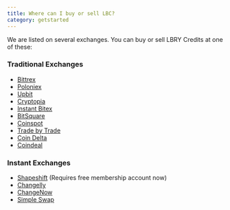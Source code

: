 ```yaml
---
title: Where can I buy or sell LBC?
category: getstarted
---
```


We are listed on several exchanges. You can buy or sell LBRY Credits at one of these:

### Traditional Exchanges
- [Bittrex](https://bittrex.com/Market/Index?MarketName=BTC-LBC)
- [Poloniex](https://poloniex.com/exchange#btc_lbc)
- [Upbit](https://upbit.com/exchange?code=CRIX.UPBIT.BTC-LBC)
- [Cryptopia](https://www.cryptopia.co.nz/Exchange/?market=LBC_BTC)
- [Instant Bitex](https://instantbitex.com/)
- [BitSquare](https://bitsquare.io/)
- [Coinspot](https://www.coinspot.com.au/buy/lbc)
- [Trade by Trade](https://app.tradebytrade.com/exchange-one)
- [Coin Delta](https://coindelta.com/)
- [Coindeal](https://frontend.coindeal.com/market/trade.html?pair=LBC/BTC)

### Instant Exchanges
- [Shapeshift](https://shapeshift.io) (Requires free membership account now)
- [Changelly](https://changelly.com/exchange/BTC/LBC/1)
- [ChangeNow](https://changenow.io/exchange?amount=1&from=btc&to=lbc)
- [Simple Swap](https://simpleswap.io/)
